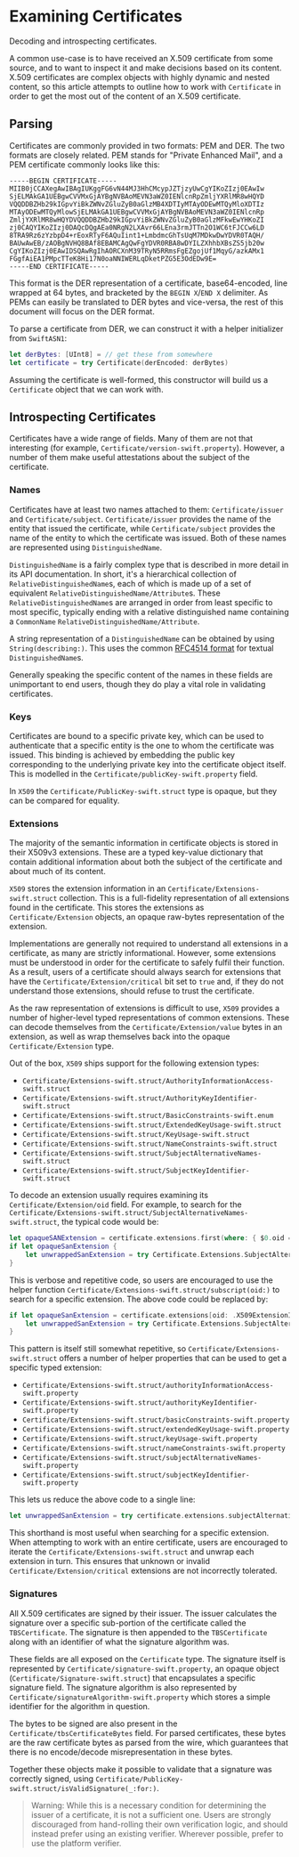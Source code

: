 # Examining Certificates

Decoding and introspecting certificates.

A common use-case is to have received an X.509 certificate from some source, and to want
to inspect it and make decisions based on its content. X.509 certificates are complex
objects with highly dynamic and nested content, so this article attempts to outline
how to work with ``Certificate`` in order to get the most out of the content of an
X.509 certificate.

## Parsing

Certificates are commonly provided in two formats: PEM and DER. The two formats are closely
related. PEM stands for "Private Enhanced Mail", and a PEM certificate commonly looks like
this:

```
-----BEGIN CERTIFICATE-----
MIIB0jCCAXegAwIBAgIUKggFG6vN44MJ3HhCMcypJZTjzyUwCgYIKoZIzj0EAwIw
SjELMAkGA1UEBgwCVVMxGjAYBgNVBAoMEVN3aWZ0IENlcnRpZmljYXRlMR8wHQYD
VQQDDBZHb29kIGpvYiBkZWNvZGluZyB0aGlzMB4XDTIyMTAyODEwMTQyMloXDTIz
MTAyODEwMTQyMlowSjELMAkGA1UEBgwCVVMxGjAYBgNVBAoMEVN3aWZ0IENlcnRp
ZmljYXRlMR8wHQYDVQQDDBZHb29kIGpvYiBkZWNvZGluZyB0aGlzMFkwEwYHKoZI
zj0CAQYIKoZIzj0DAQcDQgAEa0NRgN2LXAvr66LEna3rmJTTn2O1WC6tFJCCw6LD
8TRA9Rz6zYzbpD4+rEoxRTyF6AQuIint1+LmbdmcGhTsUqM7MDkwDwYDVR0TAQH/
BAUwAwEB/zAOBgNVHQ8BAf8EBAMCAgQwFgYDVR0RBA8wDYILZXhhbXBsZS5jb20w
CgYIKoZIzj0EAwIDSQAwRgIhAORCXnM39TRyN5RRmsFgEZgojUf1MqyG/azkAMx1
FGgfAiEA1PMpcTTeK8Hi17N0oaNNIWERLqDketPZG5E3OdEDw9E=
-----END CERTIFICATE-----
```

This format is the DER representation of a certificate, base64-encoded, line wrapped at 64
bytes, and bracketed by the `BEGIN X`/`END X` delimiter. As PEMs can easily be translated
to DER bytes and vice-versa, the rest of this document will focus on the DER format.

To parse a certificate from DER, we can construct it with a helper initializer from `SwiftASN1`:

```swift
let derBytes: [UInt8] = // get these from somewhere
let certificate = try Certificate(derEncoded: derBytes)
```

Assuming the certificate is well-formed, this constructor will build us a ``Certificate`` object
that we can work with.

## Introspecting Certificates

Certificates have a wide range of fields. Many of them are not that interesting (for example,
``Certificate/version-swift.property``). However, a number of them make useful attestations about the
subject of the certificate.

### Names

Certificates have at least two names attached to them: ``Certificate/issuer`` and ``Certificate/subject``.
``Certificate/issuer`` provides the name of the entity that issued the certificate, while
``Certificate/subject`` provides the name of the entity to which the certificate was issued. Both of
these names are represented using ``DistinguishedName``.

``DistinguishedName`` is a fairly complex type that is described in more detail in its API documentation.
In short, it's a hierarchical collection of ``RelativeDistinguishedName``s, each of which is made up
of a set of equivalent ``RelativeDistinguishedName/Attribute``s. These ``RelativeDistinguishedName``s
are arranged in order from least specific to most specific, typically ending with a relative
distinguished name containing a ``CommonName`` ``RelativeDistinguishedName/Attribute``.

A string representation of a ``DistinguishedName`` can be obtained by using `String(describing:)`. This
uses the common [RFC4514 format](https://www.rfc-editor.org/rfc/rfc4514) for textual ``DistinguishedName``s.

Generally speaking the specific content of the names in these fields are unimportant to end users, though they do
play a vital role in validating certificates.

### Keys

Certificates are bound to a specific private key, which can be used to authenticate that a specific entity is
the one to whom the certificate was issued. This binding is achieved by embedding the public key corresponding
to the underlying private key into the certificate object itself. This is modelled in the ``Certificate/publicKey-swift.property``
field.

In ``X509`` the ``Certificate/PublicKey-swift.struct`` type is opaque, but they can be compared for equality.

### Extensions

The majority of the semantic information in certificate objects is stored in their X509v3 extensions.
These are a typed key-value dictionary that contain additional information about both the subject of the
certificate and about much of its content.

``X509`` stores the extension information in an ``Certificate/Extensions-swift.struct`` collection. This
is a full-fidelity representation of all extensions found in the certificate. This stores the extensions
as ``Certificate/Extension`` objects, an opaque raw-bytes representation of the extension.

Implementations are generally not required to understand all extensions in a certificate, as many are
strictly informational. However, some extensions must be understood in order for the certificate to safely
fulfil their function. As a result, users of a certificate should always search for extensions that have
the ``Certificate/Extension/critical`` bit set to `true` and, if they do not understand those extensions,
should refuse to trust the certificate.

As the raw representation of extensions is difficult to use, ``X509`` provides a number of higher-level
typed representations of common extensions. These can decode themselves from the ``Certificate/Extension/value``
bytes in an extension, as well as wrap themselves back into the opaque ``Certificate/Extension`` type.

Out of the box, ``X509`` ships support for the following extension types:

- ``Certificate/Extensions-swift.struct/AuthorityInformationAccess-swift.struct``
- ``Certificate/Extensions-swift.struct/AuthorityKeyIdentifier-swift.struct``
- ``Certificate/Extensions-swift.struct/BasicConstraints-swift.enum``
- ``Certificate/Extensions-swift.struct/ExtendedKeyUsage-swift.struct``
- ``Certificate/Extensions-swift.struct/KeyUsage-swift.struct``
- ``Certificate/Extensions-swift.struct/NameConstraints-swift.struct``
- ``Certificate/Extensions-swift.struct/SubjectAlternativeNames-swift.struct``
- ``Certificate/Extensions-swift.struct/SubjectKeyIdentifier-swift.struct``

To decode an extension usually requires examining its ``Certificate/Extension/oid`` field. For example, to search
for the ``Certificate/Extensions-swift.struct/SubjectAlternativeNames-swift.struct``, the typical code would be:

```swift
let opaqueSANExtension = certificate.extensions.first(where: { $0.oid == .X509ExtensionID.subjectAlternativeName })
if let opaqueSanExtension {
    let unwrappedSanExtension = try Certificate.Extensions.SubjectAlternativeName(opaqueSanExtension)
}
```

This is verbose and repetitive code, so users are encouraged to use the helper function ``Certificate/Extensions-swift.struct/subscript(oid:)``
to search for a specific extension. The above code could be replaced by:

```swift
if let opaqueSanExtension = certificate.extensions[oid: .X509ExtensionID.subjectAlternativeName] {
    let unwrappedSanExtension = try Certificate.Extensions.SubjectAlternativeName(opaqueSanExtension)
}
```

This pattern is itself still somewhat repetitive, so ``Certificate/Extensions-swift.struct`` offers a number of helper properties
that can be used to get a specific typed extension:

- ``Certificate/Extensions-swift.struct/authorityInformationAccess-swift.property``
- ``Certificate/Extensions-swift.struct/authorityKeyIdentifier-swift.property``
- ``Certificate/Extensions-swift.struct/basicConstraints-swift.property``
- ``Certificate/Extensions-swift.struct/extendedKeyUsage-swift.property``
- ``Certificate/Extensions-swift.struct/keyUsage-swift.property``
- ``Certificate/Extensions-swift.struct/nameConstraints-swift.property``
- ``Certificate/Extensions-swift.struct/subjectAlternativeNames-swift.property``
- ``Certificate/Extensions-swift.struct/subjectKeyIdentifier-swift.property``

This lets us reduce the above code to a single line:

```swift
let unwrappedSanExtension = try certificate.extensions.subjectAlternativeName
```

This shorthand is most useful when searching for a specific extension. When attempting to work with an entire certificate,
users are encouraged to iterate the ``Certificate/Extensions-swift.struct`` and unwrap each extension in turn. This ensures
that unknown or invalid ``Certificate/Extension/critical`` extensions are not incorrectly tolerated.

### Signatures

All X.509 certificates are signed by their issuer. The issuer calculates the signature over a specific sub-portion
of the certificate called the `TBSCertificate`. The signature is then appended to the `TBSCertificate` along with an
identifier of what the signature algorithm was.

These fields are all exposed on the ``Certificate`` type. The signature itself is represented by ``Certificate/signature-swift.property``,
an opaque object (``Certificate/Signature-swift.struct``) that encapsulates a specific signature field. The signature algorithm is also
represented by ``Certificate/signatureAlgorithm-swift.property`` which stores a simple identifier for the algorithm in question.

The bytes to be signed are also present in the ``Certificate/tbsCertificateBytes`` field. For parsed certificates, these bytes are
the raw certificate bytes as parsed from the wire, which guarantees that there is no encode/decode misrepresentation in these bytes.

Together these objects make it possible to validate that a signature was correctly signed, using
``Certificate/PublicKey-swift.struct/isValidSignature(_:for:)``.

> Warning: While this is a necessary condition for determining the issuer of a certificate, it is not a sufficient one.
> Users are strongly discouraged from hand-rolling their own verification logic, and should instead prefer using an
> existing verifier. Wherever possible, prefer to use the platform verifier.
